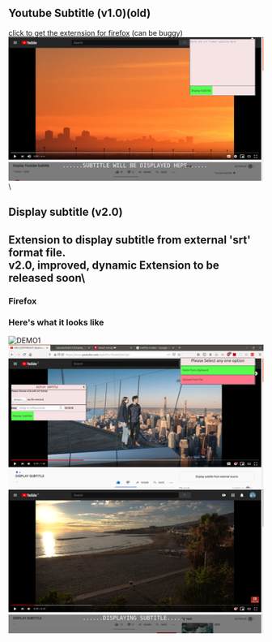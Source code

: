 ## Youtube Subtitle (v1.0)(old)
 <a href="https://bit.ly/youtube-subtitle">click to get the externsion for firefox</a> (can be buggy)\
![DEMO](./demo.png)\

## Display subtitle (v2.0)
Extension to display subtitle from external 'srt' format file.\
v2.0, improved, dynamic
Extension to be released soon\
---
### Firefox


### Here's what it looks like

![DEMO1](./demo1.png)\
![DEMO2](./demo2.png)\
![DEMO3](./demo3.png)


